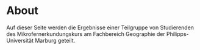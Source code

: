 # About

Auf dieser Seite werden die Ergebnisse einer Teilgruppe von Studierenden des Mikrofernerkundungskurs am Fachbereich Geographie der Philipps-Universität Marburg geteilt.


